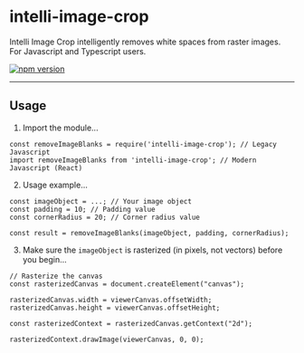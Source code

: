# intelli-image-crop
Intelli Image Crop intelligently removes white spaces from raster images. For Javascript and Typescript users.

[![npm version](https://badge.fury.io/js/intelli-image-crop.svg)](https://badge.fury.io/js/intelli-image-crop)

---

## Usage

1. Import the module...
```
const removeImageBlanks = require('intelli-image-crop'); // Legacy Javascript
import removeImageBlanks from 'intelli-image-crop'; // Modern Javascript (React)
```

2. Usage example...
```
const imageObject = ...; // Your image object
const padding = 10; // Padding value
const cornerRadius = 20; // Corner radius value

const result = removeImageBlanks(imageObject, padding, cornerRadius);
```

3. Make sure the ```imageObject``` is rasterized (in pixels, not vectors) before you begin...
```
// Rasterize the canvas
const rasterizedCanvas = document.createElement("canvas");

rasterizedCanvas.width = viewerCanvas.offsetWidth;
rasterizedCanvas.height = viewerCanvas.offsetHeight;

const rasterizedContext = rasterizedCanvas.getContext("2d");

rasterizedContext.drawImage(viewerCanvas, 0, 0);
```

